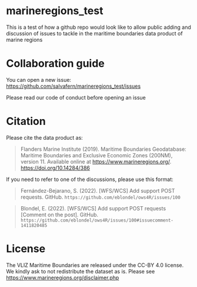# marineregions_test

This is a test of how a github repo would look like to allow public adding and discussion of issues to tackle in the maritime boundaries data product of marine regions

# Collaboration guide

You can open a new issue: https://github.com/salvafern/marineregions_test/issues

Please read our code of conduct before opening an issue

# Citation
Please cite the data product as:

> Flanders Marine Institute (2019). Maritime Boundaries Geodatabase: Maritime Boundaries and Exclusive Economic Zones (200NM), version 11. Available online at https://www.marineregions.org/. https://doi.org/10.14284/386

If you need to refer to one of the discussions, please use this format:

> Fernández-Bejarano, S. (2022). [WFS/WCS] Add support POST requests. GitHub. `https://github.com/eblondel/ows4R/issues/100`

> Blondel, E. (2022). [WFS/WCS] Add support POST requests [Comment on the post]. GitHub. `https://github.com/eblondel/ows4R/issues/100#issuecomment-1411820485`


# License
The VLIZ Maritime Boundaries are released under the CC-BY 4.0 license. We kindly ask to not redistribute the dataset as is. Please see https://www.marineregions.org/disclaimer.php
